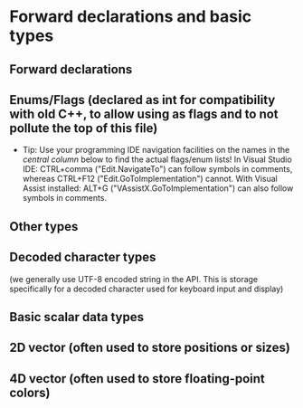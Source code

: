# Forward declarations and basic types
##  Forward declarations
##  Enums/Flags (declared as int for compatibility with old C++, to allow using as flags and to not pollute the top of this file)
 - Tip: Use your programming IDE navigation facilities on the names in the _central column_ below to find the actual flags/enum lists!
   In Visual Studio IDE: CTRL+comma ("Edit.NavigateTo") can follow symbols in comments, whereas CTRL+F12 ("Edit.GoToImplementation") cannot.
   With Visual Assist installed: ALT+G ("VAssistX.GoToImplementation") can also follow symbols in comments.
##  Other types
##  Decoded character types
 (we generally use UTF-8 encoded string in the API. This is storage specifically for a decoded character used for keyboard input and display)
##  Basic scalar data types
##  2D vector (often used to store positions or sizes)
##  4D vector (often used to store floating-point colors)
